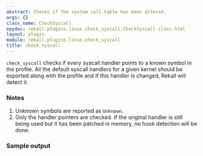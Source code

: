 ```yaml
---
abstract: Checks if the system call table has been altered.
args: {}
class_name: CheckSyscall
epydoc: rekall.plugins.linux.check_syscall.CheckSyscall-class.html
layout: plugin
module: rekall.plugins.linux.check_syscall
title: check_syscall
---
```


`check_syscall` checks if every syscall handler points to a known symbol in the
profile. All the default syscall handlers for a given kernel should be exported
along with the profile and if this handler is changed, Rekall will detect it.

### Notes

1. Unknown symbols are reported as `Unknown`.
2. Only the handler pointers are checked. If the original handler is still
being used but it has been patched in memory, no hook detection will be done.


### Sample output

```
```
